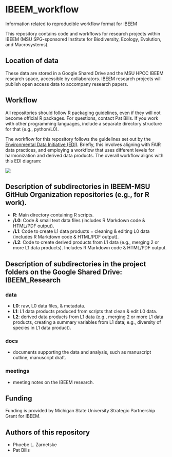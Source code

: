 # IBEEM_workflow
Information related to reproducible workflow format for IBEEM

This repository contains code and workflows for research projects within IBEEM (MSU SPG-sponsored Institute for Biodiversity, Ecology, Evolution, and Macrosystems). 

## Location of data

These data are stored in a Google Shared Drive and the MSU HPCC IBEEM research space, accessible by collaborators. IBEEM research projects will publish open access data to accompany research papers.

## Workflow

All repositories should follow R packaging guidelines, even if they will not become official R packages. For questions, contact Pat Bills. If you work with other programming languages, include a separate directory structure for that (e.g., python/L0). 

The workflow for this repository follows the guidelines set out by the [Environmental Data Initiative (EDI)](https://edirepository.org/). Briefly, this involves aligning with FAIR data practices, and employing a workflow that uses different levels for harmonization and derived data products. The overall workflow aligns with this EDI diagram: 

<img src="https://edirepository.org/static/images/thematic-standardization-workflow.png" class="inline"/>

## Description of subdirectories in IBEEM-MSU GitHub Organization repositories (e.g., for R work).

- **R**: Main directory containing R scripts.
- **/L0**: Code & small text data files (includes R Markdown code & HTML/PDF output). 
- **/L1**: Code to create L1 data products = cleaning & editing L0 data (includes R Markdown code & HTML/PDF output). 
- **/L2**: Code to create derived products from L1 data (e.g., merging 2 or more L1 data products). Includes R Markdown code & HTML/PDF output.

## Description of subdirectories in the project folders on the Google Shared Drive: IBEEM_Research

### data
- **L0**: raw, L0 data files, & metadata. 
- **L1**: L1 data products produced from scripts that clean & edit L0 data. 
- **L2**: derived data products from L1 data (e.g., merging 2 or more L1 data products, creating a summary variables from L1 data; e.g., diversity of species in L1 data product).

### docs
- documents supporting the data and analysis, such as manuscript outline, manuscript draft.

### meetings
- meeting notes on the IBEEM research.


## Funding 
Funding is provided by Michigan State University Strategic Partnership Grant for IBEEM. 

## Authors of this repository

* Phoebe L. Zarnetske
* Pat Bills
